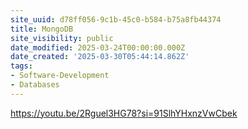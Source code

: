 ```yaml
---
site_uuid: d78ff056-9c1b-45c0-b584-b75a8fb44374
title: MongoDB
site_visibility: public
date_modified: 2025-03-24T00:00:00.000Z
date_created: '2025-03-30T05:44:14.862Z'
tags:
- Software-Development
- Databases
---
```










https://youtu.be/2Rguel3HG78?si=91SlhYHxnzVwCbek